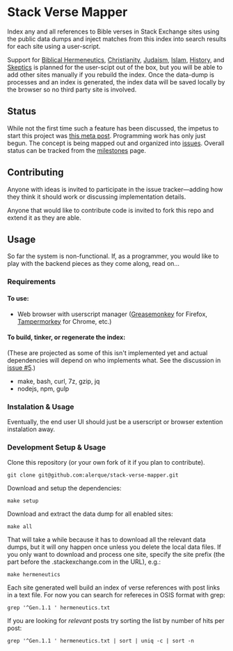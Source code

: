 # Stack Verse Mapper

Index any and all references to Bible verses in Stack Exchange sites using the
public data dumps and inject matches from this index into search results for
each site using a user-script.

Support for [Biblical Hermeneutics][bh], [Christianity][cse],
[Judaism][miyodeya], [Islam][islam], [History][history], and
[Skeptics][skeptics] is planned for the user-scipt out of the box, but you will
be able to add other sites manually if you rebuild the index. Once the
data-dump is processes and an index is generated, the index data will be saved
locally by the browser so no third party site is involved.

## Status

While not the first time such a feature has been discussed, the impetus to
start this project was [this meta post][meta]. Programming work has only
just begun. The concept is being mapped out and organized into
[issues][issues]. Overall status can be tracked from the
[milestones][milestones] page.

## Contributing

Anyone with ideas is invited to participate in the issue tracker—adding how
they think it should work or discussing implementation details.

Anyone that would like to contribute code is invited to fork this repo and
extend it as they are able.

## Usage

So far the system is non-functional. If, as a programmer, you would like to
play with the backend pieces as they come along, read on…

### Requirements

#### To use:

* Web browser with userscript manager ([Greasemonkey][gm] for Firefox,
  [Tampermorkey][tm] for Chrome, etc.)

#### To build, tinker, or regenerate the index:

(These are projected as some of this isn't implemented yet and actual
dependencies will depend on who implements what. See the discussion in
[issue #5](https://github.com/alerque/stack-verse-mapper/issues/5).)

* make, bash, curl, 7z, gzip, jq
* nodejs, npm, gulp

### Instalation & Usage

Eventually, the end user UI should just be a userscript or browser extention
instalation away.

### Development Setup & Usage

Clone this repository (or your own fork of it if you plan to contribute).

    git clone git@github.com:alerque/stack-verse-mapper.git

Download and setup the dependencies:

    make setup

Download and extract the data dump for all enabled sites:

    make all

That will take a while because it has to download all the relevant data dumps,
but it will ony happen once unless you delete the local data files. If you only
want to download and process one site, specify the site prefix (the part
before the .stackexchange.com in the URL), e.g.:

    make hermeneutics

Each site generated well build an index of verse references with post links in
a text file. For now you can search for refereces in OSIS format with grep:

    grep '^Gen.1.1 ' hermeneutics.txt

If you are looking for _relevant_ posts try sorting the list by number of hits
per post:

    grep '^Gen.1.1 ' hermeneutics.txt | sort | uniq -c | sort -n

 [meta]: http://meta.hermeneutics.stackexchange.com/q/3241/36
 [issues]: https://github.com/alerque/stack-verse-mapper/issues
 [milestones]: https://github.com/alerque/stack-verse-mapper/milestones
 [bh]: http://hermeneutics.stackexchange.com
 [cse]: http://christianity.stackexchange.com/
 [miyodeya]: http://judaism.stackexchange.com/
 [islam]: http://islam.stackexchange.com/
 [history]: http://history.stackexchange.com/
 [skeptics]: http://skeptics.stackexchange.com/
 [gm]: https://addons.mozilla.org/en-US/firefox/addon/greasemonkey/
 [tm]: https://chrome.google.com/webstore/detail/tampermonkey/dhdgffkkebhmkfjojejmpbldmpobfkfo
